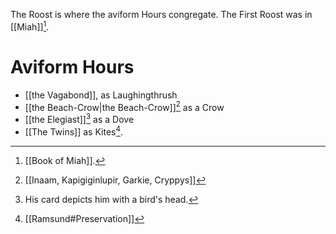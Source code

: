 The Roost is where the aviform Hours congregate.
The First Roost was in [[Miah]][^1].

# Aviform Hours
- [[the Vagabond]], as Laughingthrush
- [[the Beach-Crow|the Beach-Crow]][^2] as a Crow
- [[the Elegiast]][^3] as a Dove
- [[The Twins]] as Kites[^4].

[^1]: [[Book of Miah]].
[^2]: [[Inaam, Kapigiginlupir, Garkie, Cryppys]]
[^3]: His card depicts him with a bird's head.
[^4]: [[Ramsund#Preservation]]